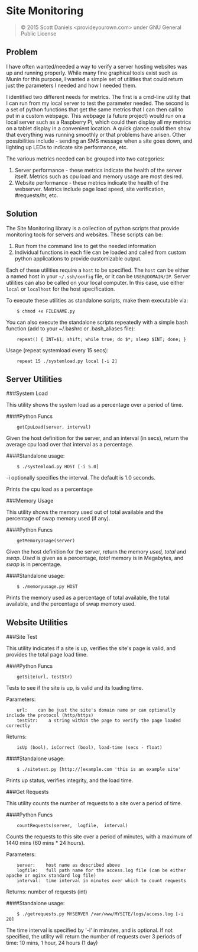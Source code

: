 # Site Monitoring

> &copy; 2015 Scott Daniels <provideyourown.com>
> under GNU General Public License

## Problem
I have often wanted/needed a way to verify a server hosting websites was up and running properly. While many fine graphical tools exist such as Munin for this purpose, I wanted a simple set of utilities that could return just the parameters I needed and how I needed them. 

I identified two different needs for metrics. The first is a cmd-line utility that I can run from my local server to test the parameter needed. The second is a set of python functions that get the same metrics that I can then call to put in a custom webpage. This webpage (a future project) would run on a local server such as a Raspberry Pi, which could then display all my metrics on a tablet display in a convenient location. A quick glance could then show that everything was running smoothly or that problems have arisen. Other possibilities include - sending an SMS message when a site goes down, and lighting up LEDs to indicate site performance, etc.

The various metrics needed can be grouped into two categories:

1. Server performance - these metrics indicate the health of the server itself. Metrics such as cpu load and memory usage are most desired.
2. Website performance - these metrics indicate the health of the webserver. Metrics include page load speed, site verification, #requests/hr, etc.

## Solution
The Site Monitoring library is a collection of python scripts that provide monitoring tools for servers and websites. These scripts can be:

1. Run from the command line to get the needed information
2. Individual functions in each file can be loaded and called from custom python applications to provide customizable output.

Each of these utilities require a `host` to be specified. The `host` can be either a named host in your `~/.ssh/config` file, or it can be `USER@DOMAIN/IP`. Server utilities can also be called on your local computer. In this case, use either `local` or `localhost` for the host specification.

To execute these utilities as standalone scripts, make them executable via:

        $ chmod +x FILENAME.py
    
You can also execute the standalone scripts repeatedly with a simple bash function (add to your ~/.bashrc or .bash_aliases file):

        repeat() { INT=$1; shift; while true; do $*; sleep $INT; done; }

Usage (repeat systemload every 15 secs):  
    
        repeat 15 ./systemload.py local [-i 2]



## Server Utilities

###System Load

This utility shows the system load as a percentage over a period of time.

####Python Funcs

        getCpuLoad(server, interval)

Given the host definition for the server, and an interval (in secs), return the average cpu load over that interval as a percentage.

####Standalone usage:

        $ ./systemload.py HOST [-i 5.0]

-i optionally specifies the interval. The default is 1.0 seconds.

Prints the cpu load as a percentage


###Memory Usage

This utility shows the memory used out of total available and the percentage of swap memory used (if any).

####Python Funcs

        getMemoryUsage(server)

Given the host definition for the server, return the memory *used, total* and *swap*. *Used* is given as a percentage, *total* memory is in Megabytes, and *swap* is in percentage.

####Standalone usage:

        $ ./memoryusage.py HOST

Prints the memory used as a percentage of total available, the total available, and the percentage of swap memory used.


## Website Utilities

###Site Test

This utility indicates if a site is up, verifies the site's page is valid, and provides the total page load time.

####Python Funcs

        getSite(url, testStr)

Tests to see if the site is up, is valid and its loading time. 

Parameters:

        url:    can be just the site's domain name or can optionally include the protocol (http/https)
        testStr:    a string within the page to verify the page loaded correctly
    
Returns:

        isUp (bool), isCorrect (bool), load-time (secs - float)
    
####Standalone usage:

        $ ./sitetest.py [http://]example.com 'this is an example site'

Prints up status, verifies integrity, and the load time.


###Get Requests

This utility counts the number of requests to a site over a period of time.

####Python Funcs

        countRequests(server,  logfile,  interval)

Counts the requests to this site over a period of minutes, with a maximum of 1440 mins (60 mins * 24 hours). 

Parameters:

        server:    host name as described above 
        logfile:   full path name for the access.log file (can be either apache or nginx standard log file)
        interval:  time interval in minutes over which to count requests
    
Returns:
    number of requests (int)
    
####Standalone usage:

        $ ./getrequests.py MYSERVER /var/www/MYSITE/logs/access.log [-i 20]

The time interval is specified by '-i' in minutes, and is optional. If not specified, the utility will return the number of requests over 3 periods of time: 10 mins, 1 hour, 24 hours (1 day)



